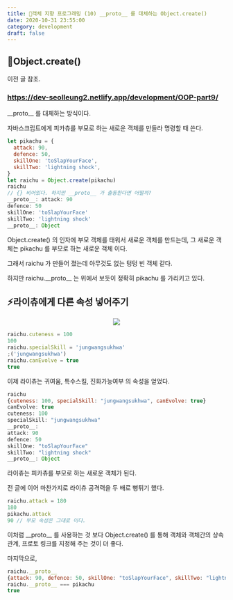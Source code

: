 ```yaml
---
title: 🍎객체 지향 프로그래밍 (10) __proto__ 를 대체하는 Object.create()
date: 2020-10-31 23:55:00
category: development
draft: false
---
```


## 👻Object.create()

이전 글 참조.

### https://dev-seolleung2.netlify.app/development/OOP-part9/

\_\_proto\_\_ 를 대체하는 방식이다.

자바스크립트에게 피카츄를 부모로 하는 새로운 객체를 만들라 명령할 때 쓴다.

```js
let pikachu = {
  attack: 90,
  defence: 50,
  skillOne: 'toSlapYourFace',
  skillTwo: 'lightning shock',
}
let raichu = Object.create(pikachu)
raichu
// {} 비어있다. 하지만 __proto__ 가 출동한다면 어떨까?
__proto__: attack: 90
defence: 50
skillOne: 'toSlapYourFace'
skillTwo: 'lightning shock'
__proto__: Object
```

Object.create() 의 인자에 부모 객체를 태워서 새로운 객체를 만드는데, 그 새로운 객체는 pikachu 를 부모로 하는 새로운 객체 이다.

그래서 raichu 가 만들어 졌는데 아무것도 없는 텅텅 빈 객체 같다.

하지만 raichu.\_\_proto\_\_ 는 위에서 보듯이 정확히 pikachu 를 가리키고 있다.

## ⚡️라이츄에게 다른 속성 넣어주기

<p align="center"><img src="https://images-na.ssl-images-amazon.com/images/I/61NEy1dZTQL.jpg"></p>

```js
raichu.cuteness = 100
100
raichu.specialSkill = 'jungwangsukhwa'
;('jungwangsukhwa')
raichu.canEvolve = true
true
```

이제 라이츄는 귀여움, 특수스킬, 진화가능여부 의 속성을 얻었다.

```js
raichu
{cuteness: 100, specialSkill: "jungwangsukhwa", canEvolve: true}
canEvolve: true
cuteness: 100
specialSkill: "jungwangsukhwa"
__proto__:
attack: 90
defence: 50
skillOne: "toSlapYourFace"
skillTwo: "lightning shock"
__proto__: Object
```

라이츄는 피카츄를 부모로 하는 새로운 객체가 된다.

전 글에 이어 마찬가지로 라이츄 공격력을 두 배로 뻥튀기 했다.

```js
raichu.attack = 180
180
pikachu.attack
90 // 부모 속성은 그대로 이다.
```

이처럼 \_\_proto\_\_ 를 사용하는 것 보다 Object.create() 를 통해 객체와 객체간의 상속관계, 프로토 링크를 지정해 주는 것이 더 좋다.

마지막으로,

```js
raichu.__proto__
{attack: 90, defence: 50, skillOne: "toSlapYourFace", skillTwo: "lightning shock"}
raichu.__proto__ === pikachu
true
```
